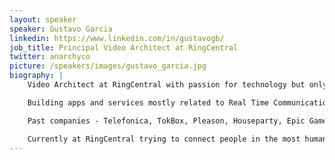 ```yaml
---
layout: speaker
speaker: Gustavo Garcia
linkedin: https://www.linkedin.com/in/gustavogb/
job_title: Principal Video Architect at RingCentral
twitter: anarchyco
picture: /speakers/images/gustavo_garcia.jpg
biography: |
    Video Architect at RingCentral with passion for technology but only when it is fun.

    Building apps and services mostly related to Real Time Communications but always interested in any aspect of software development and Machine Learning.  In general anything as long as it is not related blockchain.

    Past companies - Telefonica, TokBox, Pleason, Houseparty, Epic Games, RingCentral

    Currently at RingCentral trying to connect people in the most human way possible when physically apart.
---
```

